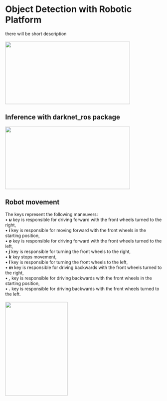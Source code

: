 # Object Detection with Robotic Platform
there will be short description <br/> <br/>
<img src="https://github.com/monsiw/object_detection_yolov5/blob/main/images/2.png" width="400" height="200" />
## Inference with darknet_ros package
<img src="https://github.com/monsiw/object_detection_yolov5/blob/main/images/1.png" width="400" height="200" /> <br/>
## Robot movement <br/>
The keys represent the following maneuvers: <br/>
• __*u*__  key is responsible for driving forward with the front wheels turned to the right, <br/>
• __*i*__  key is responsible for moving forward with the front wheels in the starting position, <br/>
• __*o*__  key is responsible for driving forward with the front wheels turned to the left, <br/>
• __*j*__  key is responsible for turning the front wheels to the right, <br/>
• __*k*__  key stops movement, <br/>
• __*l*__  key is responsible for turning the front wheels to the left, <br/>
• __*m*__  key is responsible for driving backwards with the front wheels turned to the right, <br/>
• __*,*__  key is responsible for driving backwards with the front wheels in the starting position, <br/>
• __*.*__  key is responsible for driving backwards with the front wheels turned to the left. <br/><br/>
<img src="https://user-images.githubusercontent.com/42692566/219169130-8e171972-6bff-45c8-b22f-fa87af437f7b.mp4" width="200" height="300">


